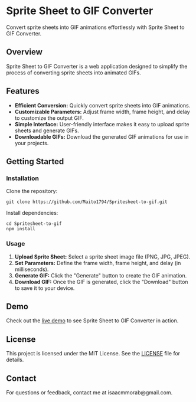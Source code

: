 <h1>Sprite Sheet to GIF Converter</h1>

<p>Convert sprite sheets into GIF animations effortlessly with Sprite Sheet to GIF Converter.</p>

<h2>Overview</h2>

<p>Sprite Sheet to GIF Converter is a web application designed to simplify the process of converting sprite sheets into animated GIFs.</p>

<h2>Features</h2>

<ul>
  <li><strong>Efficient Conversion:</strong> Quickly convert sprite sheets into GIF animations.</li>
  <li><strong>Customizable Parameters:</strong> Adjust frame width, frame height, and delay to customize the output GIF.</li>
  <li><strong>Simple Interface:</strong> User-friendly interface makes it easy to upload sprite sheets and generate GIFs.</li>
  <li><strong>Downloadable GIFs:</strong> Download the generated GIF animations for use in your projects.</li>
</ul>

<h2>Getting Started</h2>

<h3>Installation</h3>

<p>Clone the repository:</p>

<pre><code>git clone https://github.com/Maito1794/Spritesheet-to-gif.git
</code></pre>

<p>Install dependencies:</p>

<pre><code>cd Spritesheet-to-gif
npm install
</code></pre>

<h3>Usage</h3>

<ol>
  <li><strong>Upload Sprite Sheet:</strong> Select a sprite sheet image file (PNG, JPG, JPEG).</li>
  <li><strong>Set Parameters:</strong> Define the frame width, frame height, and delay (in milliseconds).</li>
  <li><strong>Generate GIF:</strong> Click the "Generate" button to create the GIF animation.</li>
  <li><strong>Download GIF:</strong> Once the GIF is generated, click the "Download" button to save it to your device.</li>
</ol>

<h2>Demo</h2>

<p>Check out the <a href="https://maito1794.github.io/Spritesheet-to-gif">live demo</a> to see Sprite Sheet to GIF Converter in action.</p>

<h2>License</h2>

<p>This project is licensed under the MIT License. See the <a href="LICENSE">LICENSE</a> file for details.</p>

<h2>Contact</h2>

<p>For questions or feedback, contact me at isaacmmorab@gmail.com.</p>
